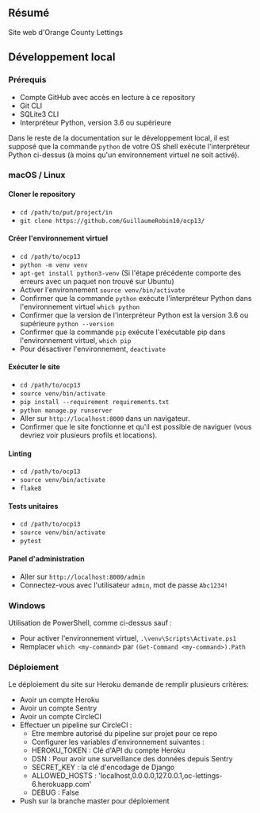 ## Résumé

Site web d'Orange County Lettings

## Développement local

### Prérequis

- Compte GitHub avec accès en lecture à ce repository
- Git CLI
- SQLite3 CLI
- Interpréteur Python, version 3.6 ou supérieure

Dans le reste de la documentation sur le développement local, il est supposé que la commande `python` de votre OS shell exécute l'interpréteur Python ci-dessus (à moins qu'un environnement virtuel ne soit activé).

### macOS / Linux

#### Cloner le repository

- `cd /path/to/put/project/in`
- `git clone https://github.com/GuillaumeRobin10/ocp13/`

#### Créer l'environnement virtuel

- `cd /path/to/ocp13`
- `python -m venv venv`
- `apt-get install python3-venv` (Si l'étape précédente comporte des erreurs avec un paquet non trouvé sur Ubuntu)
- Activer l'environnement `source venv/bin/activate`
- Confirmer que la commande `python` exécute l'interpréteur Python dans l'environnement virtuel
`which python`
- Confirmer que la version de l'interpréteur Python est la version 3.6 ou supérieure `python --version`
- Confirmer que la commande `pip` exécute l'exécutable pip dans l'environnement virtuel, `which pip`
- Pour désactiver l'environnement, `deactivate`

#### Exécuter le site

- `cd /path/to/ocp13`
- `source venv/bin/activate`
- `pip install --requirement requirements.txt`
- `python manage.py runserver`
- Aller sur `http://localhost:8000` dans un navigateur.
- Confirmer que le site fonctionne et qu'il est possible de naviguer (vous devriez voir plusieurs profils et locations).

#### Linting

- `cd /path/to/ocp13`
- `source venv/bin/activate`
- `flake8`

#### Tests unitaires

- `cd /path/to/ocp13`
- `source venv/bin/activate`
- `pytest`


#### Panel d'administration

- Aller sur `http://localhost:8000/admin`
- Connectez-vous avec l'utilisateur `admin`, mot de passe `Abc1234!`

### Windows

Utilisation de PowerShell, comme ci-dessus sauf :

- Pour activer l'environnement virtuel, `.\venv\Scripts\Activate.ps1` 
- Remplacer `which <my-command>` par `(Get-Command <my-command>).Path`

### Déploiement

Le déploiement du site sur Heroku demande de remplir plusieurs critères:

- Avoir un compte Heroku
- Avoir un compte Sentry
- Avoir un compte CircleCI
- Effectuer un pipeline sur CircleCI :
    - Etre membre autorisé du pipeline sur projet pour ce repo
    - Configurer les variables d'environnement suivantes :
    - HEROKU_TOKEN : Clé d'API du compte Heroku
    - DSN : Pour avoir une surveillance des données depuis Sentry
    - SECRET_KEY : la clé d'encodage de Django
    - ALLOWED_HOSTS : 'localhost,0.0.0.0,127.0.0.1,oc-lettings-6.herokuapp.com'
    - DEBUG : False
- Push sur la branche master pour déploiement
